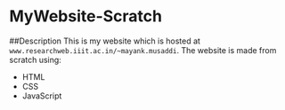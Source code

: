 # MyWebsite-Scratch

##Description
This is my website which is hosted at `www.researchweb.iiit.ac.in/~mayank.musaddi`. The website is made from scratch using:
- HTML
- CSS
- JavaScript
